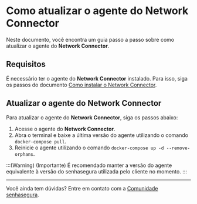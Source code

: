 # Como atualizar o agente do Network Connector

Neste documento, você encontra um guia passo a passo sobre como atualizar o agente do **Network Connector**.

## Requisitos

É necessário ter o agente do **Network Connector** instalado. Para isso, siga os passos do documento [Como instalar o Network Connector](/docs/pt/network-connector-how-to-install-network-connector).

## Atualizar o agente do Network Connector

Para atualizar o agente do **Network Connector**, siga os passos abaixo:

1. Acesse o agente do **Network Connector**.
2. Abra o terminal e baixe a última versão do agente utilizando o comando `docker-compose pull`.
2. Reinicie o agente utilizando o comando `docker-compose up -d --remove-orphans`.

:::(Warning) (Importante)
É recomendado manter a versão do agente equivalente à versão do senhasegura utilizada pelo cliente no momento.
:::

---

Você ainda tem dúvidas? Entre em contato com a [Comunidade senhasegura](https://community.senhasegura.io/).